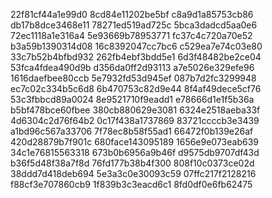 22f81cf44a1e99d0
8cd84e11202be5bf
c8a9d1a85753cb86
db17b8dce3468e11
78271ed519ad725c
5bca3dadcd5aa0e6
72ec1118a1e316a4
5e93669b78953771
fc37c4c720a70e52
b3a59b1390314d08
16c8392047cc7bc6
c529ea7e74c03e80
33c7b52b4bfbd932
262fb4ebf3bdd5e1
6d3f48482be2ce04
53fca4fdea490d9b
d356da0ff2d93113
a7e5026e329efe96
1616daefbee80ccb
5e7932fd53d945ef
087b7d2fc3299948
ec7c02c334b5c6d8
6b470753c82d9e44
8f4af49dece5cf76
53c3fbbcd89a0024
8e9521710f9eadd1
e78666d1e1f5b36a
b5bf478bce60fbee
380cb880629e3081
6324e2518aeba33f
4d6304c2d76f64b2
0c17f438a1737869
83721ccccb3e3439
a1bd96c567a33706
7f78ec8b58f55ad1
66472f0b139e26af
420d28879b7f901c
680face143095189
1656e9e073eab639
34c1e76815563318
673b0b6956a9b46f
d9575db9707df43d
b36f5d48f38a7f8d
76fd177b38b4f300
808f10c0373ce02d
38ddd7d418deb694
5e3a3c0e30093c59
07ffc217f2128216
f88cf3e707860cb9
1f839b3c3eacd6c1
8fd0df0e6fb62475
